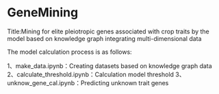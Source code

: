 # GeneMining
Title:Mining for elite pleiotropic genes associated with crop traits by the model based on knowledge graph integrating multi-dimensional data

The model calculation process is as follows:

1、make_data.ipynb：Creating datasets based on knowledge graph data
2、calculate_threshold.ipynb：Calculation model threshold
3、unknow_gene_cal.ipynb：Predicting unknown trait genes
